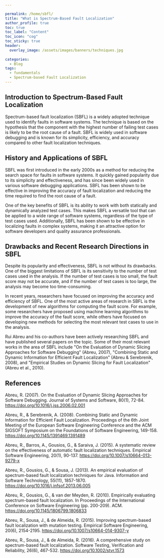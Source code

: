 ```yaml
---

permalink: /home/sbfl/
title: "What is Spectrum-Based Fault Localization"
author_profile: true
toc: true
toc_label: "Content"
toc_icon: "cog"
toc_sticky: true
header:
  overlay_image: /assets/images/banners/techniques.jpg
  
categories:
  - Blog
tags:
  - fundamentals
  - Spectrum-based Fault Localization
---
```

## Introduction to Spectrum-Based Fault Localization

Spectrum-based fault localization (SBFL) is a widely adopted technique used to identify faults in software systems. The technique is based on the hypothesis that the component with the highest number of failing test cases is likely to be the root cause of a fault. SBFL is widely used in software debugging and is known for its simplicity, efficiency, and accuracy compared to other fault localization techniques.

## History and Applications of SBFL

SBFL was first introduced in the early 2000s as a method for reducing the search space for faults in software systems. It quickly gained popularity due to its simplicity and effectiveness, and has since been widely used in various software debugging applications. SBFL has been shown to be effective in improving the accuracy of fault localization and reducing the time required to find the root cause of a fault.

One of the key benefits of SBFL is its ability to work with both statically and dynamically analyzed test cases. This makes SBFL a versatile tool that can be applied to a wide range of software systems, regardless of the type of test cases used. Additionally, SBFL has been shown to be effective in localizing faults in complex systems, making it an attractive option for software developers and quality assurance professionals.

## Drawbacks and Recent Research Directions in SBFL

Despite its popularity and effectiveness, SBFL is not without its drawbacks. One of the biggest limitations of SBFL is its sensitivity to the number of test cases used in the analysis. If the number of test cases is too small, the fault score may not be accurate, and if the number of test cases is too large, the analysis may become too time-consuming.

In recent years, researchers have focused on improving the accuracy and efficiency of SBFL. One of the most active areas of research in SBFL is the development of new algorithms for computing the fault score. For example, some researchers have proposed using machine learning algorithms to improve the accuracy of the fault score, while others have focused on developing new methods for selecting the most relevant test cases to use in the analysis.

Rui Abreu and his co-authors have been actively researching SBFL and have published several papers on the topic. Some of their most relevant works in the area of SBFL include "On the Evaluation of Dynamic Slicing Approaches for Software Debugging" (Abreu, 2007), "Combining Static and Dynamic Information for Efficient Fault Localization" (Abreu & Serebrenik, 2008), and "Empirical Studies on Dynamic Slicing for Fault Localization" (Abreu et al., 2010).

## References

Abreu, R. (2007). On the Evaluation of Dynamic Slicing Approaches for Software Debugging. Journal of Systems and Software, 80(1), 72-84. https://doi.org/10.1016/j.jss.2006.02.001

Abreu, R., & Serebrenik, A. (2008). Combining Static and Dynamic Information for Efficient Fault Localization. Proceedings of the 6th Joint Meeting of the European Software Engineering Conference and the ACM SIGSOFT Symposium on the Foundations of Software Engineering, 149-158. https://doi.org/10.1145/1391469.1391489

Abreu, R., Barros, A., Gousios, G., & Saraiva, J. (2015). A systematic review on the effectiveness of automatic fault localization techniques. Empirical Software Engineering, 20(1), 90-137. https://doi.org/10.1007/s10664-013-9279-x

Abreu, R., Gousios, G., & Sousa, J. (2013). An empirical evaluation of spectrum-based fault localization techniques for Java. Information and Software Technology, 55(11), 1857-1870. https://doi.org/10.1016/j.infsof.2013.06.005

Abreu, R., Gousios, G., & van der Meyden, R. (2010). Empirically evaluating spectrum-based fault localization. In Proceedings of the International Conference on Software Engineering (pp. 200-209). ACM. https://doi.org/10.1145/1806799.1806833

Abreu, R., Sousa, J., & de Almeida, R. (2015). Improving spectrum-based fault localization with mutation testing. Empirical Software Engineering, 20(6), 2154-2195. https://doi.org/10.1007/s10664-014-9307-y

Abreu, R., Sousa, J., & de Almeida, R. (2016). A comprehensive study on spectrum-based fault localization. Software Testing, Verification and Reliability, 26(6), 467-532. https://doi.org/10.1002/stvr.1573
